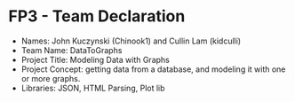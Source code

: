 # FP3 - Team Declaration
* Names: John Kuczynski (Chinook1) and Cullin Lam (kidculli)
* Team Name: DataToGraphs
* Project Title: Modeling Data with Graphs
* Project Concept: getting data from a database, and modeling it with one or more graphs.
* Libraries: JSON, HTML Parsing, Plot lib
